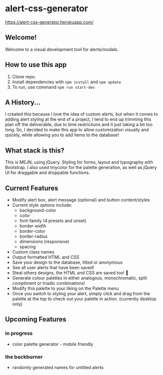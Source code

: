 # alert-css-generator
https://alert-css-generator.herokuapp.com/
## Welcome! 
Welcome to a visual development tool for alerts/modals.
## How to use this app
1. Clone repo.
1. Install dependencies with ```npm install``` and ```npm update```
1. To run, use command ```npm run start-dev```

## A History...
I created this because I love the idea of custom alerts, but when it comes to adding alert styling at the end of a project, I tend to end up trimming this plan off the deliverable, due to time restrictions and it just taking a bit too long. So, I decided to make this app to allow customization visually and quickly, while allowing you to add items to the database!
## What stack is this?
This is MEJN, using jQuery. Styling for forms, layout and typography with Bootstrap. I also used tinycolor for the palette generation, as well as jQuery UI for draggable and droppable functions.
## Current Features
* Modify alert box, alert message (optional) and button content/styles
* Current style options include:
    - background-color
    - color
    - font-family (4 presets and unset)
    - border-width
    - border-color
    - border-radius
    - dimensions (responsive)
    - spacing
* Custom class names
* Output formatted HTML and CSS
* Save your design to the database, titled or anonymous
* See all user alerts that have been saved!
* Steal others designs, the HTML and CSS are saved too! 👀
* Generate colour palettes in either analogous, monochromatic, split compliment or triadic combinations! 
* Modify this palette to your liking on the Palette menu
* Once you switch to styling your alert, simply click and drag from the palette at the top to check out your palette in action. (currently desktop only)
## Upcoming Features
### in progress
* color palette generator - mobile friendly
### the backburner
* randomly generated names for untitled alerts

